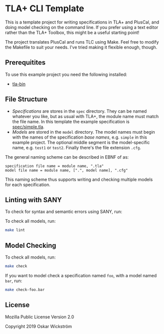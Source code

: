 # TLA+ CLI Template

This is a template project for writing specifications in TLA+ and PlusCal, and
doing model checking on the command line. If you prefer using a text editor
rather than the TLA+ Toolbox, this might be a useful starting point!

The project translates PlusCal and runs TLC using Make. Feel free to modify
the Makefile to suit your needs. I've tried making it flexible enough, though.

## Prerequitites

To use this example project you need the following installed:

* [tla-bin](https://github.com/pmer/tla-bin)

## File Structure

* _Specifications_ are stores in the `spec` directory. They can be named
whatever you like, but as usual with TLA+, the module name must match the file
name. In this template the example specification is
[spec/simple.tla](spec/simple.tla).
* _Models_ are stored in the `model` directory. The model names must begin with
the names of the specification _base names_, e.g. `simple` in this example
project. The optional middle segment is the model-specific name, e.g. `test1`
or `test2`. Finally there's the file extension `.cfg`.

The general naming scheme can be described in EBNF of as:

```ebnf
specification file name = module name, ".tla"
model file name = module name, [".", model name], ".cfg"
```

This naming scheme thus supports writing and checking multiple models for each
specification.

## Linting with SANY

To check for syntax and semantic errors using SANY, run:

To check all models, run:

```sh
make lint
```

## Model Checking

To check all models, run:

```sh
make check
```

If you want to model check a specification named `foo`, with a model named
`bar`, run:


```sh
make check-foo.bar
```

## License

Mozilla Public License Version 2.0

Copyright 2019 Oskar Wickström
